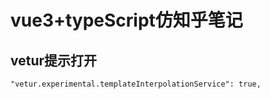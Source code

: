 # vue3+typeScript仿知乎笔记

## vetur提示打开

```
"vetur.experimental.templateInterpolationService": true,
```

